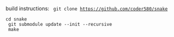 build instructions:
<code>
  git clone https://github.com/coder580/snake<br>
  cd snake<br>
  git submodule update --init --recursive<br>
  make<br>
 </code>
  
